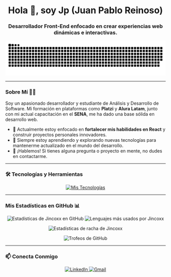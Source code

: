 <!-- Encabezado y Saludo -->
<div align="center">
  <h1>Hola 👋, soy Jp (Juan Pablo Reinoso)</h1>
  <h3>Desarrollador Front-End enfocado en crear experiencias web dinámicas e interactivas.</h3>
</div>

<!-- Animación de Serpiente -->
<div align="center">
  <img src="https://raw.githubusercontent.com/Platane/Platane/output/github-contribution-grid-snake-dark.svg" alt="Snake animation from my contribution graph" />
</div>

---

### Sobre Mí 👨‍💻

Soy un apasionado desarrollador y estudiante de Análisis y Desarrollo de Software. Mi formación en plataformas como **Platzi** y **Alura Latam**, junto con mi actual capacitación en el **SENA**, me ha dado una base sólida en desarrollo web.

- 🔭 Actualmente estoy enfocado en **fortalecer mis habilidades en React** y construir proyectos personales innovadores.
- 🌱 Siempre estoy aprendiendo y explorando nuevas tecnologías para mantenerme actualizado en el mundo del desarrollo.
- 💬 ¡Hablemos! Si tienes alguna pregunta o proyecto en mente, no dudes en contactarme.

---

### 🛠️ Tecnologías y Herramientas

<p align="center">
  <a href="https://skillicons.dev">
    <img src="https://skillicons.dev/icons?i=react,js,html,css,nodejs,java,git,github,vscode&perline=9" alt="Mis Tecnologías" />
  </a>
</p>

---

### Mis Estadísticas en GitHub 📊

<p align="center">
  <img width="48%" src="https://github-readme-stats.vercel.app/api?username=Jincoxx&show_icons=true&theme=radical&count_private=true" alt="Estadísticas de Jincoxx en GitHub" />
  <img width="48%" src="https://github-readme-stats.vercel.app/api/top-langs/?username=Jincoxx&layout=compact&theme=radical" alt="Lenguajes más usados por Jincoxx" />
</p>
<p align="center">
  <img src="https://github-readme-streak-stats.herokuapp.com/?user=Jincoxx&theme=radical" alt="Estadísticas de racha de Jincoxx" />
</p>
<p align="center">
  <img src="https://github-profile-trophy.vercel.app/?username=Jincoxx&theme=radical&row=1&column=7&margin-h=15&margin-w=5&no-bg=true" alt="Trofeos de GitHub" />
</p>

---

### 📫 Conecta Conmigo

<p align="center">
  <a href="https://www.linkedin.com/in/juan-pablo-reinoso-martínez-3a7593229/" target="_blank">
    <img src="https://img.shields.io/badge/LinkedIn-0077B5?style=for-the-badge&logo=linkedin&logoColor=white" alt="LinkedIn">
  </a>
  <a href="mailto:carnagechu@gmail.com">
    <img src="https://img.shields.io/badge/Gmail-D14836?style=for-the-badge&logo=gmail&logoColor=white" alt="Gmail">
  </a>
</p>

